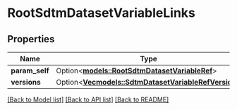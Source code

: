 # RootSdtmDatasetVariableLinks

## Properties

Name | Type | Description | Notes
------------ | ------------- | ------------- | -------------
**param_self** | Option<[**models::RootSdtmDatasetVariableRef**](RootSdtmDatasetVariableRef.md)> |  | [optional]
**versions** | Option<[**Vec<models::SdtmDatasetVariableRefVersion>**](SdtmDatasetVariableRefVersion.md)> |  | [optional]

[[Back to Model list]](../README.md#documentation-for-models) [[Back to API list]](../README.md#documentation-for-api-endpoints) [[Back to README]](../README.md)


